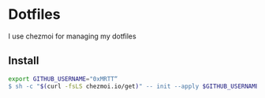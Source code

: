 # Dotfiles

I use chezmoi for managing my dotfiles

## Install

``` bash
export GITHUB_USERNAME="0xMRTT“
$ sh -c "$(curl -fsLS chezmoi.io/get)" -- init --apply $GITHUB_USERNAME
```


